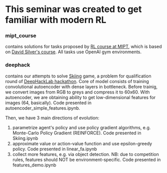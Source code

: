 # This seminar was created to get familiar with modern RL

### mipt_course 
contains solutions for tasks proposed by [RL course at MIPT](info.deephack.me), which is based on [David Silver's course](http://www0.cs.ucl.ac.uk/staff/d.silver/web/Teaching.html). All tasks use OpenAI gym environments.

### deephack 
contains our attempts to solve [Skiing](https://gym.openai.com/envs/Skiing-v0) game, a problem for qualification round of [DeepHackLab hackathon](http://rl.deephack.me/). Core of model consists of training convolutional autoencoder with dense layers in bottleneck. Before trainig, we convert images from RGB to greys and compress it to 60x60. With autoencoder, we are obtaining ability to get low-dimensional features for images (64, basically). Code presented in autoencoder_simple_features.ipynb.

Then, we have 3 main directions of evolution:

1. parametrize agent's policy and use policy gradient algorithms, e.g. Monte-Carlo Policy Gradient (REINFORCE). Code presented in Skiing.ipynb
2. approximate value or action-value function and use epsilon-greedy policy. Code presented in linear_fa.ipynb
3. collect more features, e.g. via object detection. NB: due to competition rules, features should NOT be environment-specific. Code presented in features_demo.ipynb
